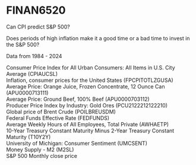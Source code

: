 # FINAN6520
Can CPI predict S&P 500?

Does periods of high inflation make it a good time or a bad time to invest in the S&P 500?

Data from 1984 - 2024

Consumer Price Index for All Urban Consumers: All Items in U.S. City Average (CPIAUCSL)\
Inflation, consumer prices for the United States (FPCPITOTLZGUSA)\
Average Price: Orange Juice, Frozen Concentrate, 12 Ounce Can (APU0000713111)\
Average Price: Ground Beef, 100% Beef (APU0000703112)\
Producer Price Index by Industry: Gold Ores (PCU2122212122210)\
Global price of Brent Crude (POILBREUSDM)\
Federal Funds Effective Rate (FEDFUNDS)\
Average Weekly Hours of All Employees, Total Private (AWHAETP)\
10-Year Treasury Constant Maturity Minus 2-Year Treasury Constant Maturity (T10Y2Y)\
University of Michigan: Consumer Sentiment (UMCSENT)\
Money Supply - M2 (M2SL)\
S&P 500 Monthly close price
